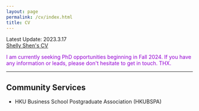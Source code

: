 ```yaml
---
layout: page
permalink: /cv/index.html
title: CV
---
```


Latest Update: 2023.3.17<br>
[Shelly Shen's CV](https://kdocs.cn/l/cj7oulbYJEeM)
<br>

<font color='DarkViolet'>I am currently seeking PhD opportunities beginning in Fall 2024. If you have any information or leads, please don't hesitate to get in touch. THX.</font>
<br>

---
## Community Services
- HKU Business School Postgraduate Association (HKUBSPA)
<br>

